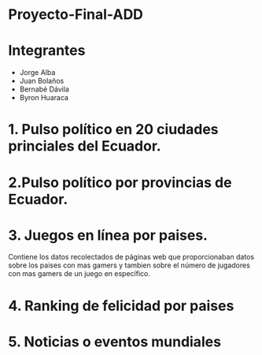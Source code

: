 # Proyecto-Final-ADD

# Integrantes
* Jorge Alba
* Juan Bolaños
* Bernabé Dávila
* Byron Huaraca

# 1. Pulso político en 20 ciudades princiales del Ecuador.

# 2.Pulso político por provincias de Ecuador.

# 3. Juegos en línea por paises.
Contiene los datos recolectados de páginas web que proporcionaban datos sobre los paises con mas gamers y tambien sobre el número de jugadores con mas gamers de un juego en específico.
# 4. Ranking de felicidad por paises

# 5. Noticias o eventos mundiales
